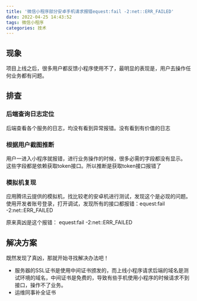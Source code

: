 ```yaml
---
title: '微信小程序部分安卓手机请求报错equest:fail -2:net::ERR_FAILED'
date: 2022-04-25 14:43:52
tags: 微信小程序
categories: 技术
---
```


## 现象

项目上线之后，很多用户都反馈小程序使用不了，最明显的表现是，用户去操作任何业务都有问题。

## 排查
### 后端查询日志定位
  后端查看各个服务的日志，均没有看到异常报错。没有看到有价值的日志
### 根据用户截图推断
  用户一进入小程序就报错，进行业务操作的时候，很多必需的字段都没有显示。
  这些字段都是依赖获取token接口。所以推断是获取token接口报错了
### 模拟机复现
  应用腾讯云提供的模拟机，找比较老的安卓机进行测试，发现这个是必现的问题。使用开发者账号登录，打开调试，发现所有的接口都报错：equest:fail -2:net::ERR_FAILED

原来真凶是这个报错： equest:fail -2:net::ERR_FAILED

## 解决方案
既然发现了真凶，那就开始寻找解决办法吧！
- 服务器的SSL证书是使用中间证书颁发的，而上线小程序请求后端的域名是测试环境的域名，中间证书是免费的，导致有些手机使用小程序的时候请求不到接口，操作不了业务。
- 运维同事补全证书